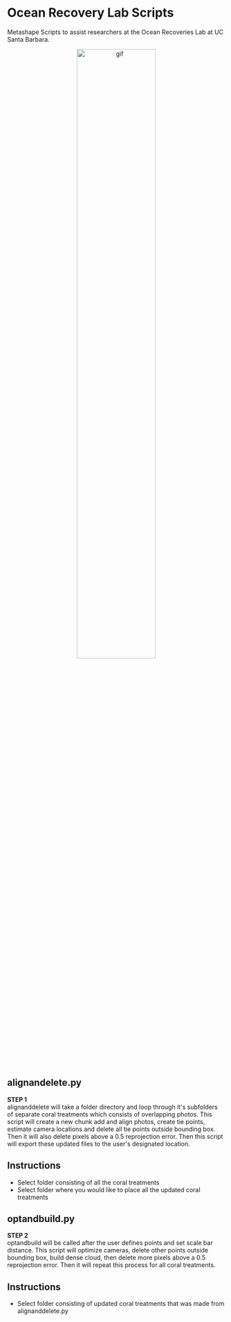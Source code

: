 # Ocean Recovery Lab Scripts
Metashape Scripts to assist researchers at the Ocean Recoveries Lab at UC Santa Barbara. <br>

<p align="center">
    <img src="https://media.giphy.com/media/VmwIEOyHHub3W/giphy.gif" width="60%" alt="gif">
</p>

## alignandelete.py
**STEP 1** <br>
alignanddelete will take a folder directory and loop through it's subfolders of separate coral treatments which consists of overlapping photos. This script will create a new chunk add and align photos, create tie points, estimate camera locations and delete all tie points outside bounding box. Then it will also delete pixels above a 0.5 reprojection error. Then this script will export these updated files to the user's designated location. 

## Instructions 
* Select folder consisting of all the coral treatments
* Select folder where you would like to place all the updated coral treatments

## optandbuild.py
**STEP 2** <br>
optandbuild will be called after the user defines points and set scale bar distance. This script will optimize cameras, delete other points outside bounding box, build dense cloud, then delete more pixels above a 0.5 reprojection error. Then it will repeat this process for all coral treatments.

## Instructions
* Select folder consisting of updated coral treatments that was made from alignanddelete.py

